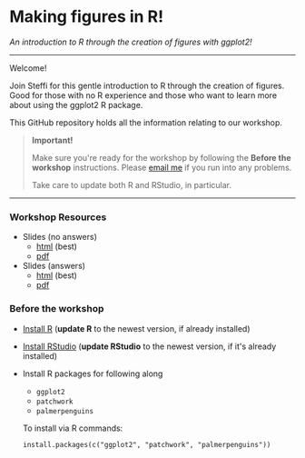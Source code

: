 # Making figures in R!

*An introduction to R through the creation of figures with ggplot2!*

<!--
*[TWS Manitoba Chapter](http://www.tws-mb.com/events/2023/04/18/r-workshop) Workshop*  
**Tues April 18th 2023 6-8:30pm Central**  
No cost for members but limited space
-->
---

Welcome! 

Join Steffi for this gentle introduction to R through the creation of figures. 
Good for those with no R experience and those who want to learn more about using 
the ggplot2 R package.

This GitHub repository holds all the information relating to our workshop.

> **Important!**
>
> Make sure you're ready for the workshop by following the **Before the workshop** instructions. Please [email me](mailto:sel@steffilazerte.ca) if you run into any problems.
>
> Take care to update both R and RStudio, in particular.

---

### Workshop Resources
- Slides (no answers)
  - [html](https://steffilazerte.ca/workshop-figures-in-r/) (best)
  - [pdf](https://steffilazerte.ca/workshop-figures-in-r/figures_in_r_slides_sm.pdf)
- Slides (answers)
  - [html](https://steffilazerte.ca/workshop-figures-in-r/slides_answers.html) (best)
  - [pdf](https://steffilazerte.ca/workshop-figures-in-r/figures_in_r_slides_answers_sm.pdf)


### Before the workshop
- [Install R](https://muug.ca/mirror/cran/) 
  (**update R** to the newest version, if already installed)
- [Install RStudio](https://www.rstudio.com/products/rstudio/download/)
  (**update RStudio** to the newest version, if it's already installed)
- Install R packages for following along
  - `ggplot2`
  - `patchwork`
  - `palmerpenguins`

  To install via R commands:

  ```         
  install.packages(c("ggplot2", "patchwork", "palmerpenguins"))
  ```